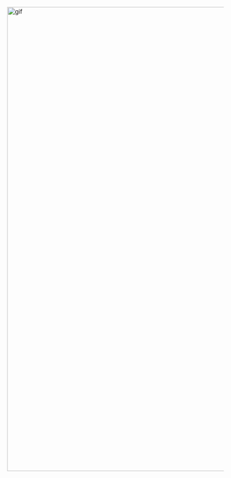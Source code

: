 <img align="center" alt="gif" width="1080" scr="https://i.giphy.com/media/p5b6EE2MA0HPnIBvqK/giphy.webp" /></p>

